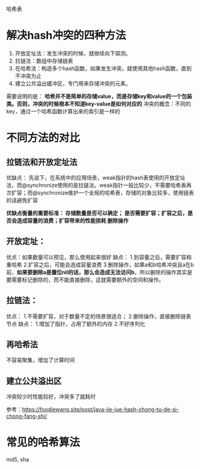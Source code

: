 哈希表
# 解决hash冲突的四种方法
1. 开放定址法：发生冲突的时候，就继续向下探测。
2. 拉链法：数组中存储链表
3. 在哈希法：构造多个hash函数，如果发生冲突，就使用其他hash函数，直到不冲突为止
4. 建立公共溢出缓冲区，专门用来存储冲突的元素。

需要说明的是：
**哈希并不是简单的存储value，而是存储key和value的一个包装类。否则，冲突的时候根本不知道key-value是如何对应的**
冲突的概念：不同的key，通过一个哈希函数计算出来的索引是一样的

# 不同方法的对比
## 拉链法和开放定址法
优缺点：
先说下，在系统中的应用场景，weak指针的hash表使用的开放定址法，而@synchronize使用的是拉链法。weak指针一般比较少，不需要哈希表再次扩容；而@synchronize维护一个全局的哈希表，存储的对象比较多，使用链表的话避免扩容

**优缺点衡量的重要标准：
存储数量是否可以确定；
是否需要扩容；扩容之后，是否会造成容量的浪费；扩容带来的性能损耗
删除操作**

## 开放定址：
优点：如果数量可以预见，那么使用起来很好
缺点：
1.到容量之后，需要扩容和重哈希
2.扩容之后，可能会造成容量浪费
3.删除操作，如果a和b哈希冲突且a在b前，**如果要删除a是置位nil的话，那么会造成无法访问b**，所以删除的操作其实是要需要标记删除的，而不能直接删除，这就需要额外的空间和操作。

## 拉链法：
优点：
1.不需要扩容，对于数量不定的场景很适合；
2.删除操作，直接删除链表节点
缺点：
1.增加了指针，占用了额外的内存
2.不好序列化

## 再哈希法
不容易聚集，增加了计算时间

## 建立公共溢出区
冲突较少时性能较好，冲突多了就耗时

参考：https://foodiewang.site/post/java-jie-jue-hash-chong-tu-de-si-chong-fang-shi/

# 常见的哈希算法
md5, sha